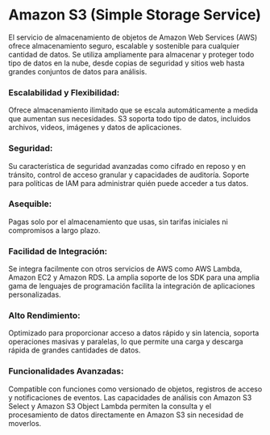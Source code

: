# Amazon S3 (Simple Storage Service)

El servicio de almacenamiento de objetos de Amazon Web Services (AWS) ofrece almacenamiento seguro, escalable y sostenible para cualquier cantidad de datos. 
Se utiliza ampliamente para almacenar y proteger todo tipo de datos en la nube, desde copias de seguridad y sitios web hasta grandes conjuntos de datos para análisis.

### Escalabilidad y Flexibilidad:

Ofrece almacenamiento ilimitado que se escala automáticamente a medida que aumentan sus necesidades.
S3 soporta todo tipo de datos, incluidos archivos, videos, imágenes y datos de aplicaciones.

### Seguridad:
Su característica de seguridad avanzadas como cifrado en reposo y en tránsito, control de acceso granular y capacidades de auditoría.
Soporte para políticas de IAM para administrar quién puede acceder a tus datos.

### Asequible:
Pagas solo por el almacenamiento que usas, sin tarifas iniciales ni compromisos a largo plazo.

### Facilidad de Integración:

Se integra facilmente con otros servicios de AWS como AWS Lambda, Amazon EC2 y Amazon RDS.
La amplia soporte de los SDK para una amplia gama de lenguajes de programación facilita la integración de aplicaciones personalizadas.
### Alto Rendimiento:

Optimizado para proporcionar acceso a datos rápido y sin latencia, soporta operaciones masivas y paralelas, lo que permite una carga y descarga rápida de grandes cantidades de datos.

### Funcionalidades Avanzadas:
Compatible con funciones como versionado de objetos, registros de acceso y notificaciones de eventos.
Las capacidades de análisis con Amazon S3 Select y Amazon S3 Object Lambda permiten la consulta y el procesamiento de datos directamente en Amazon S3 sin necesidad de moverlos.
